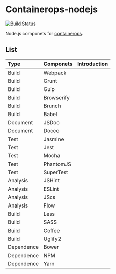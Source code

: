 # Containerops-nodejs

[![Build Status](https://travis-ci.org/yangkghjh/containerops-nodejs.svg?branch=master)](https://travis-ci.org/yangkghjh/containerops-nodejs)

Node.js componets for [containerops](https://github.com/Huawei/containerops).


## List

| Type | Componets | Introduction |
| :--- | :--- | :--- |
| Build | Webpack |  |
| Build| Grunt |  |
| Build | Gulp |  |
| Build | Browserify |  |
| Build | Brunch |  |
| Build | Babel |  |
| Document | JSDoc |  |
| Document | Docco |  |
| Test | Jasmine |  |
| Test | Jest |  |
| Test | Mocha |  |
| Test | PhantomJS |  |
| Test | SuperTest |  |
| Analysis | JSHint |  |
| Analysis | ESLint |  |
| Analysis | JScs |  |
| Analysis | Flow |  |
| Build | Less |  |
| Build | SASS |  |
| Build | Coffee |  |
| Build | Uglify2 |  |
| Dependence | Bower  |  |
| Dependence | NPM |  |
| Dependence | Yarn |  |
